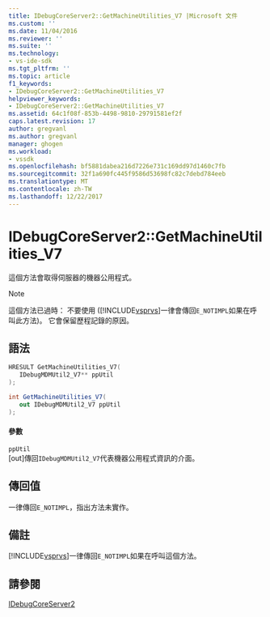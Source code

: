 ```yaml
---
title: IDebugCoreServer2::GetMachineUtilities_V7 |Microsoft 文件
ms.custom: ''
ms.date: 11/04/2016
ms.reviewer: ''
ms.suite: ''
ms.technology:
- vs-ide-sdk
ms.tgt_pltfrm: ''
ms.topic: article
f1_keywords:
- IDebugCoreServer2::GetMachineUtilities_V7
helpviewer_keywords:
- IDebugCoreServer2::GetMachineUtilities_V7
ms.assetid: 64c1f08f-853b-4498-9810-29791581ef2f
caps.latest.revision: 17
author: gregvanl
ms.author: gregvanl
manager: ghogen
ms.workload:
- vssdk
ms.openlocfilehash: bf5881dabea216d7226e731c169dd97d1460c7fb
ms.sourcegitcommit: 32f1a690fc445f9586d53698fc82c7debd784eeb
ms.translationtype: MT
ms.contentlocale: zh-TW
ms.lasthandoff: 12/22/2017
---
```

# <a name="idebugcoreserver2getmachineutilitiesv7"></a>IDebugCoreServer2::GetMachineUtilities_V7
這個方法會取得伺服器的機器公用程式。  
  
> [!NOTE]
>  這個方法已過時： 不要使用 ([!INCLUDE[vsprvs](../../../code-quality/includes/vsprvs_md.md)]一律會傳回`E_NOTIMPL`如果在呼叫此方法)。 它會保留歷程記錄的原因。  
  
## <a name="syntax"></a>語法  
  
```cpp  
HRESULT GetMachineUtilities_V7(  
   IDebugMDMUtil2_V7** ppUtil  
);  
```  
  
```csharp  
int GetMachineUtilities_V7(  
   out IDebugMDMUtil2_V7 ppUtil  
);  
```  
  
#### <a name="parameters"></a>參數  
 `ppUtil`  
 [out]傳回`IDebugMDMUtil2_V7`代表機器公用程式資訊的介面。  
  
## <a name="return-value"></a>傳回值  
 一律傳回`E_NOTIMPL`，指出方法未實作。  
  
## <a name="remarks"></a>備註  
 [!INCLUDE[vsprvs](../../../code-quality/includes/vsprvs_md.md)]一律傳回`E_NOTIMPL`如果在呼叫這個方法。  
  
## <a name="see-also"></a>請參閱  
 [IDebugCoreServer2](../../../extensibility/debugger/reference/idebugcoreserver2.md)